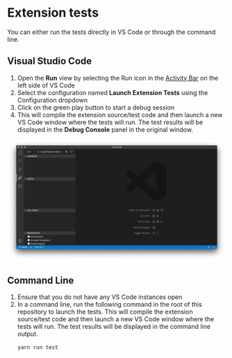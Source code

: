 # Extension tests

You can either run the tests directly in VS Code or through the command line.

## Visual Studio Code

1.  Open the **Run** view by selecting the Run icon in the [Activity Bar](https://code.visualstudio.com/docs/getstarted/userinterface#_activity-bar) on the left side of VS Code
1.  Select the configuration named **Launch Extension Tests** using the Configuration dropdown
1.  Click on the green play button to start a debug session
1.  This will compile the extension source/test code and then launch a new VS Code window where the tests will run. The test results will be displayed in the **Debug Console** panel in the original window.

![Running tests](../images/docs/runningTests.png)

## Command Line

1.  Ensure that you do not have any VS Code instances open
1.  In a command line, run the following command in the root of this repository to launch the tests. This will compile the extension source/test code and then launch a new VS Code window where the tests will run. The test results will be displayed in the command line output.
    ```
    yarn run test
    ```